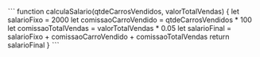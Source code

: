 ˋˋˋ
function calculaSalario(qtdeCarrosVendidos, valorTotalVendas) {
    let salarioFixo = 2000
    let comissaoCarroVendido = qtdeCarrosVendidos * 100
    let comissaoTotalVendas = valorTotalVendas * 0.05
    let salarioFinal = salarioFixo + comissaoCarroVendido + comissaoTotalVendas
        return salarioFinal
}
ˋˋˋ